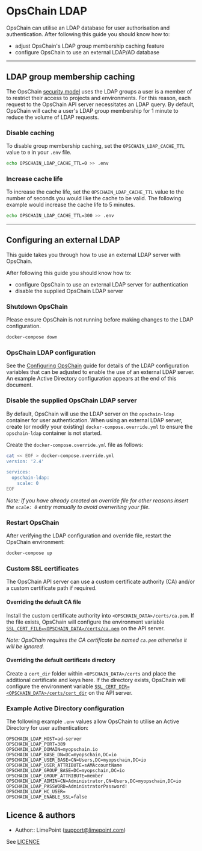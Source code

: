 # OpsChain LDAP

OpsChain can utilise an LDAP database for user authorisation and authentication. After following this guide you should know how to:

- adjust OpsChain's LDAP group membership caching feature
- configure OpsChain to use an external LDAP/AD database

---

## LDAP group membership caching

The OpsChain [security model](restricting_user_access.md) uses the LDAP groups a user is a member of to restrict their access to projects and environments. For this reason, each request to the OpsChain API server necessitates an LDAP query. By default, OpsChain will cache a user's LDAP group membership for 1 minute to reduce the volume of LDAP requests.

### Disable caching

To disable group membership caching, set the `OPSCHAIN_LDAP_CACHE_TTL` value to `0` in your `.env` file.

```bash
echo OPSCHAIN_LDAP_CACHE_TTL=0 >> .env
```

### Increase cache life

To increase the cache life, set the `OPSCHAIN_LDAP_CACHE_TTL` value to the number of seconds you would like the cache to be valid. The following example would increase the cache life to 5 minutes.

```bash
echo OPSCHAIN_LDAP_CACHE_TTL=300 >> .env
```

---

## Configuring an external LDAP

This guide takes you through how to use an external LDAP server with OpsChain.

After following this guide you should know how to:

- configure OpsChain to use an external LDAP server for authentication
- disable the supplied OpsChain LDAP server

### Shutdown OpsChain

Please ensure OpsChain is not running before making changes to the LDAP configuration.

```bash
docker-compose down
```

### OpsChain LDAP configuration

See the [Configuring OpsChain](configuring_opschain.md#ldap-configuration) guide for details of the LDAP configuration variables that can be adjusted to enable the use of an external LDAP server. An example Active Directory configuration appears at the end of this document.

### Disable the supplied OpsChain LDAP server

By default, OpsChain will use the LDAP server on the `opschain-ldap` container for user authentication. When using an external LDAP server, create (or modify your existing) `docker-compose.override.yml` to ensure the `opschain-ldap` container is not started.

Create the `docker-compose.override.yml` file as follows:

```bash
cat << EOF > docker-compose.override.yml
version: '2.4'

services:
  opschain-ldap:
    scale: 0
EOF
```

_Note: If you have already created an override file for other reasons insert the `scale: 0` entry manually to avoid overwriting your file._

### Restart OpsChain

After verifying the LDAP configuration and override file, restart the OpsChain environment:

```bash
docker-compose up
```

### Custom SSL certificates

The OpsChain API server can use a custom certificate authority (CA) and/or a custom certificate path if required.

#### Overriding the default CA file

Install the custom certificate authority into `<OPSCHAIN_DATA>/certs/ca.pem`. If the file exists, OpsChain will configure the environment variable [`SSL_CERT_FILE=<OPSCHAIN_DATA>/certs/ca.pem`](https://www.openssl.org/docs/manmaster/man7/openssl-env.html#SSL_CERT_DIR-SSL_CERT_FILE) on the API server.

_Note: OpsChain requires the CA certificate be named `ca.pem` otherwise it will be ignored._

#### Overriding the default certificate directory

Create a `cert_dir` folder within `<OPSCHAIN_DATA>/certs` and place the additional certificate and keys here. If the directory exists, OpsChain will configure the environment variable [`SSL_CERT_DIR=<OPSCHAIN_DATA>/certs/cert_dir`](https://www.openssl.org/docs/manmaster/man7/openssl-env.html#SSL_CERT_DIR-SSL_CERT_FILE) on the API server.

### Example Active Directory configuration

The following example `.env` values allow OpsChain to utilise an Active Directory for user authentication:

```dotenv
OPSCHAIN_LDAP_HOST=ad-server
OPSCHAIN_LDAP_PORT=389
OPSCHAIN_LDAP_DOMAIN=myopschain.io
OPSCHAIN_LDAP_BASE_DN=DC=myopschain,DC=io
OPSCHAIN_LDAP_USER_BASE=CN=Users,DC=myopschain,DC=io
OPSCHAIN_LDAP_USER_ATTRIBUTE=sAMAccountName
OPSCHAIN_LDAP_GROUP_BASE=DC=myopschain,DC=io
OPSCHAIN_LDAP_GROUP_ATTRIBUTE=member
OPSCHAIN_LDAP_ADMIN=CN=Administrator,CN=Users,DC=myopschain,DC=io
OPSCHAIN_LDAP_PASSWORD=AdministratorPassword!
OPSCHAIN_LDAP_HC_USER=
OPSCHAIN_LDAP_ENABLE_SSL=false
```

## Licence & authors

- Author:: LimePoint (support@limepoint.com)

See [LICENCE](../../LICENCE)
